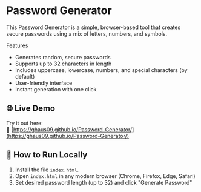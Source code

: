 # Password Generator 

This Password Generator is a simple, browser-based tool that creates secure passwords using a mix of letters, numbers, and symbols.

Features

- Generates random, secure passwords
- Supports up to 32 characters in length
- Includes uppercase, lowercase, numbers, and special characters (by default)
- User-friendly interface
- Instant generation with one click

## 🌐 Live Demo

Try it out here:  
🔗 [https://ghaus09.github.io/Password-Generator/](https://ghaus09.github.io/Password-Generator/)

## 🚀 How to Run Locally

1. Install the file `index.html`.
2. Open `index.html` in any modern browser (Chrome, Firefox, Edge, Safari)
3. Set desired password length (up to 32) and click "Generate Password"
